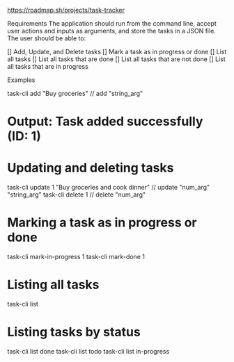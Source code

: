 https://roadmap.sh/projects/task-tracker

Requirements
The application should run from the command line, accept user actions and inputs as arguments, and store the tasks in a JSON file. The user should be able to:

[] Add, Update, and Delete tasks
[] Mark a task as in progress or done
[] List all tasks
[] List all tasks that are done
[] List all tasks that are not done
[] List all tasks that are in progress

Examples

task-cli add "Buy groceries" // add "string_arg"
# Output: Task added successfully (ID: 1)

# Updating and deleting tasks
task-cli update 1 "Buy groceries and cook dinner" // update "num_arg" "string_arg"
task-cli delete 1 // delete "num_arg"

# Marking a task as in progress or done
task-cli mark-in-progress 1
task-cli mark-done 1

# Listing all tasks
task-cli list

# Listing tasks by status
task-cli list done
task-cli list todo
task-cli list in-progress